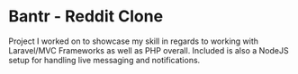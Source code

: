 # Bantr - Reddit Clone 

Project I worked on to showcase my skill in regards to working with Laravel/MVC Frameworks as well as PHP overall. Included is also a NodeJS setup for handling live messaging and notifications. 
